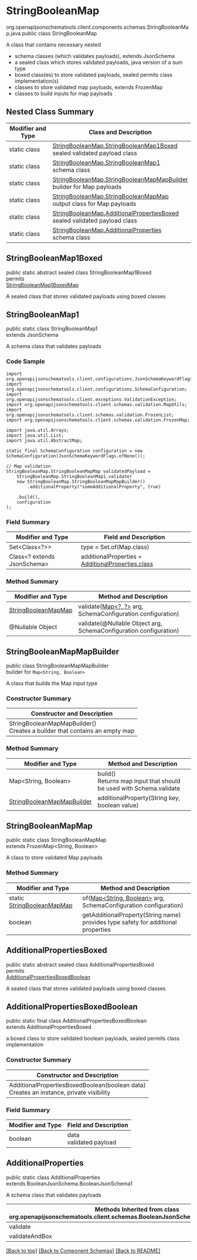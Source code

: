 # StringBooleanMap
org.openapijsonschematools.client.components.schemas.StringBooleanMap.java
public class StringBooleanMap

A class that contains necessary nested
- schema classes (which validates payloads), extends JsonSchema
- a sealed class which stores validated payloads, java version of a sum type
- boxed class(es) to store validated payloads, sealed permits class implementation(s)
- classes to store validated map payloads, extends FrozenMap
- classes to build inputs for map payloads

## Nested Class Summary
| Modifier and Type | Class and Description |
| ----------------- | ---------------------- |
| static class | [StringBooleanMap.StringBooleanMap1Boxed](#stringbooleanmap1boxed)<br> sealed validated payload class |
| static class | [StringBooleanMap.StringBooleanMap1](#stringbooleanmap1)<br> schema class |
| static class | [StringBooleanMap.StringBooleanMapMapBuilder](#stringbooleanmapmapbuilder)<br> builder for Map payloads |
| static class | [StringBooleanMap.StringBooleanMapMap](#stringbooleanmapmap)<br> output class for Map payloads |
| static class | [StringBooleanMap.AdditionalPropertiesBoxed](#additionalpropertiesboxed)<br> sealed validated payload class |
| static class | [StringBooleanMap.AdditionalProperties](#additionalproperties)<br> schema class |

## StringBooleanMap1Boxed
public static abstract sealed class StringBooleanMap1Boxed<br>
permits<br>
[StringBooleanMap1BoxedMap](#stringbooleanmap1boxedmap)

A sealed class that stores validated payloads using boxed classes

## StringBooleanMap1
public static class StringBooleanMap1<br>
extends JsonSchema

A schema class that validates payloads

### Code Sample
```
import org.openapijsonschematools.client.configurations.JsonSchemaKeywordFlags;
import org.openapijsonschematools.client.configurations.SchemaConfiguration;
import org.openapijsonschematools.client.exceptions.ValidationException;
import org.openapijsonschematools.client.schemas.validation.MapUtils;
import org.openapijsonschematools.client.schemas.validation.FrozenList;
import org.openapijsonschematools.client.schemas.validation.FrozenMap;

import java.util.Arrays;
import java.util.List;
import java.util.AbstractMap;

static final SchemaConfiguration configuration = new SchemaConfiguration(JsonSchemaKeywordFlags.ofNone());

// Map validation
StringBooleanMap.StringBooleanMapMap validatedPayload =
    StringBooleanMap.StringBooleanMap1.validate(
    new StringBooleanMap.StringBooleanMapMapBuilder()
        .additionalProperty("someAdditionalProperty", true)

    .build(),
    configuration
);
```

### Field Summary
| Modifier and Type | Field and Description |
| ----------------- | ---------------------- |
| Set<Class<?>> | type = Set.of(Map.class) |
| Class<? extends JsonSchema> | additionalProperties = [AdditionalProperties.class](#additionalproperties) |

### Method Summary
| Modifier and Type | Method and Description |
| ----------------- | ---------------------- |
| [StringBooleanMapMap](#stringbooleanmapmap) | validate([Map&lt;?, ?&gt;](#stringbooleanmapmapbuilder) arg, SchemaConfiguration configuration) |
| @Nullable Object | validate(@Nullable Object arg, SchemaConfiguration configuration) |
## StringBooleanMapMapBuilder
public class StringBooleanMapMapBuilder<br>
builder for `Map<String, Boolean>`

A class that builds the Map input type

### Constructor Summary
| Constructor and Description |
| --------------------------- |
| StringBooleanMapMapBuilder()<br>Creates a builder that contains an empty map |

### Method Summary
| Modifier and Type | Method and Description |
| ----------------- | ---------------------- |
| Map<String, Boolean> | build()<br>Returns map input that should be used with Schema.validate |
| [StringBooleanMapMapBuilder](#stringbooleanmapmapbuilder) | additionalProperty(String key, boolean value) |

## StringBooleanMapMap
public static class StringBooleanMapMap<br>
extends FrozenMap<String, Boolean>

A class to store validated Map payloads

### Method Summary
| Modifier and Type | Method and Description |
| ----------------- | ---------------------- |
| static [StringBooleanMapMap](#stringbooleanmapmap) | of([Map<String, Boolean>](#stringbooleanmapmapbuilder) arg, SchemaConfiguration configuration) |
| boolean | getAdditionalProperty(String name)<br>provides type safety for additional properties |

## AdditionalPropertiesBoxed
public static abstract sealed class AdditionalPropertiesBoxed<br>
permits<br>
[AdditionalPropertiesBoxedBoolean](#additionalpropertiesboxedboolean)

A sealed class that stores validated payloads using boxed classes

## AdditionalPropertiesBoxedBoolean
public static final class AdditionalPropertiesBoxedBoolean<br>
extends AdditionalPropertiesBoxed

a boxed class to store validated boolean payloads, sealed permits class implementation

### Constructor Summary
| Constructor and Description |
| --------------------------- |
| AdditionalPropertiesBoxedBoolean(boolean data)<br>Creates an instance, private visibility |

### Field Summary
| Modifier and Type | Field and Description |
| ----------------- | ---------------------- |
| boolean | data<br>validated payload |

## AdditionalProperties
public static class AdditionalProperties<br>
extends BooleanJsonSchema.BooleanJsonSchema1

A schema class that validates payloads

| Methods Inherited from class org.openapijsonschematools.client.schemas.BooleanJsonSchema.BooleanJsonSchema1 |
| ------------------------------------------------------------------ |
| validate                                                           |
| validateAndBox                                                     |

[[Back to top]](#top) [[Back to Component Schemas]](../../../README.md#Component-Schemas) [[Back to README]](../../../README.md)
